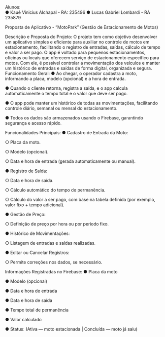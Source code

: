 Alunos:  
●	Kauê Vinicius Alchapal - RA: 235496 
●	Lucas Gabriel Lombardi - RA 235879
 
 
Proposta de Aplicativo - “MotoPark” (Gestão de Estacionamento de Motos) 
 
Descrição e Proposta do Projeto: 
O projeto tem como objetivo desenvolver um aplicativo simples e eficiente para auxiliar no controle de motos em estacionamento, facilitando o registro de entradas, saídas, cálculo de tempo e valor a ser pago. 
O app é voltado para pequenos estacionamentos, oficinas ou locais que oferecem serviço de estacionamento específico para motos. Com ele, é possível controlar a movimentação dos veículos e manter um histórico de entradas e saídas de forma digital, organizada e segura. 
Funcionamento Geral: 
●	Ao chegar, o operador cadastra a moto, informando a placa, modelo (opcional) e a hora de entrada. 
 
●	Quando o cliente retorna, registra a saída, e o app calcula automaticamente o tempo total e o valor que deve ser pago. 
 
●	O app pode manter um histórico de todas as movimentações, facilitando controle diário, semanal ou mensal do estacionamento. 
 
●	Todos os dados são armazenados usando o Firebase, garantindo segurança e acesso rápido. 
 
 
Funcionalidades Principais: 
●	Cadastro de Entrada da Moto: 
 
○	Placa da moto. 
 
○ Modelo (opcional). 
 
○ Data e hora de entrada (gerada automaticamente ou manual). 
 
●	Registro de Saída: 
 
○	Data e hora de saída. 
 
○ Cálculo automático do tempo de permanência. 
 
○ Cálculo do valor a ser pago, com base na tabela definida (por exemplo, valor fixo + tempo adicional). 
 
●	Gestão de Preço: 
 
○	Definição de preço por hora ou por período fixo. 
 
●	Histórico de Movimentações: 
 
○	Listagem de entradas e saídas realizadas. 
 
●	Editar ou Cancelar Registros: 
 
○	Permite correções nos dados, se necessário. 
 
 
 
 
 
 
Informações Registradas no Firebase: 
●	Placa da moto 
 
●	Modelo (opcional) 
 
●	Data e hora de entrada 
 
●	Data e hora de saída 
 
●	Tempo total de permanência 
 
●	Valor calculado 
 
●	Status: (Ativa — moto estacionada | Concluída — moto já saiu) 
 
